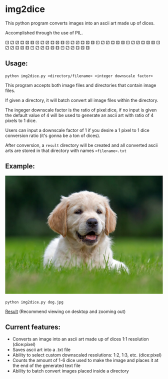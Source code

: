img2dice
=======

This python program converts images into an ascii art made up of dices.

Accomplished through the use of PIL.

⚀ ⚁ ⚂ ⚃ ⚄ ⚅ ⚀ ⚁ ⚂ ⚃ ⚄ ⚅ ⚀ ⚁ ⚂ ⚃ ⚄ ⚅ ⚀ ⚁ ⚂ ⚃ ⚄ ⚅ ⚀ ⚁ ⚂ ⚃ ⚄ ⚅ ⚀ ⚁ ⚂ ⚃ ⚄ ⚅ ⚀ ⚁ ⚂ ⚃ ⚄ ⚅ ⚀ ⚁ ⚂ ⚃ ⚄ ⚅

Usage:
------

`python img2dice.py <directory/filename> <integer downscale factor>`

This program accepts both image files and directories that contain image files.

If given a directory, it will batch convert all image files within the directory.

The ingeger downscale factor is the ratio of pixel:dice, if no input is given the default value of 4 will be used to
generate an ascii art with ratio of 4 pixels to 1 dice.

Users can input a downscale factor of 1 if you desire a 1 pixel to 1 dice conversion ratio (it's gonna be a ton of dices).

After conversion, a `result` directory will be created and all converted ascii arts are stored in that directory with names `<filename>.txt`

Example:
------
![dog.jpg](example/dog.jpg)

`python img2dice.py dog.jpg`

[Result](https://htmlpreview.github.io/?https://github.com/Pradus7/img2dice/blob/master/example/example.html)
(Recommend viewing on desktop and zooming out)

Current features:
------
- Converts an image into an ascii art made up of dices 1:1 resolution (dice:pixel)
- Saves ascii art into a .txt file
- Ability to select custom downscaled resolutions: 1:2, 1:3, etc. (dice:pixel)
- Counts the amount of 1-6 dice used to make the image and places it at the end of the generated text file
- Ability to batch convert images placed inside a directory

